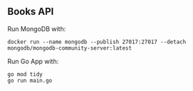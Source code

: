 ## Books API

Run MongoDB with:

```
docker run --name mongodb --publish 27017:27017 --detach mongodb/mongodb-community-server:latest
```

Run Go App with:

```
go mod tidy
go run main.go
```